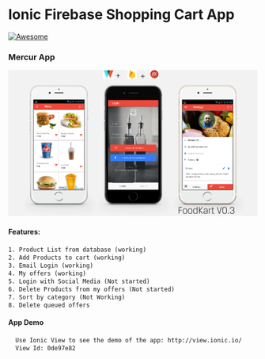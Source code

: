 # Ionic Firebase Shopping Cart App 
[![Awesome](https://cdn.rawgit.com/sindresorhus/awesome/d7305f38d29fed78fa85652e3a63e154dd8e8829/media/badge.svg)](https://github.com/arjunsk/ionic-firebase-shopping-cart)

### Mercur App
![FoodKart V0.3 ](/fk-latest.png)

#### Features:
    1. Product List from database (working)
    2. Add Products to cart (working)
    3. Email Login (working)
    4. My offers (working)
    5. Login with Social Media (Not started)
    6. Delete Products from my offers (Not started)
    7. Sort by category (Not Working)
    8. Delete queued offers

  
#### App Demo
      Use Ionic View to see the demo of the app: http://view.ionic.io/
      View Id: 0de97e82



      
      
